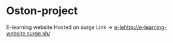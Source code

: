 # Oston-project 
E-learning website
Hosted on surge
Link -> [e-le](http://e-learning-website.surge.sh/)http://e-learning-website.surge.sh/
